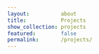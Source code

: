 ```yaml
---
layout:          about
title:           Projects
show_collection: projects
featured:        false
permalink:       /projects/
---
```


